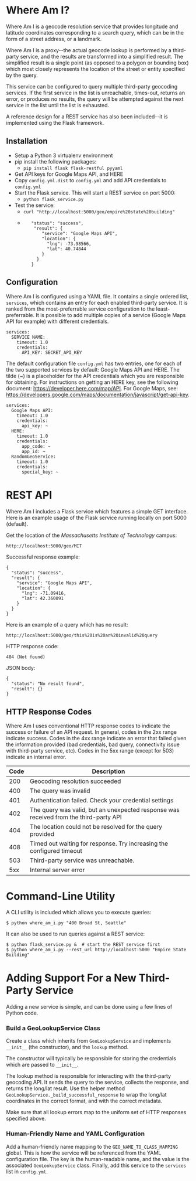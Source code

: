 # Where Am I?

Where Am I is a geocode resolution service that provides longitude and latitude coordinates corresponding to a search query, which can be in the form of a street address, or a landmark. 

Where Am I is a proxy--the actual geocode lookup is performed by a third-party service, and the results are transformed into a simplified result. The simplified result is a single point (as opposed to a polygon or bounding box) which most closely represents the location of the street or entity specified by the query.

This service can be configured to query multiple third-party geocoding services. If the first service in the list is unreachable, times-out, returns an error, or produces no results, the query will be attempted against the next service in the list until the list is exhausted.

A reference design for a REST service has also been included--it is implemented using the Flask framework.

## Installation

* Setup a Python 3 virtualenv environment
* pip install the following packages:
  * `pip install flask flask-restful pyyaml`
* Get API keys for Google Maps API, and HERE
* Copy `config.yml.dist` to `config.yml` and add API credentials to `config.yml`
* Start the Flask service. This will start a REST service on port 5000:
  * `python flask_service.py`
* Test the service:
  * `curl "http://localhost:5000/geo/empire%20state%20building"`
  * ```{
       "status": "success",
        "result": {
           "service": "Google Maps API",
           "location": {
             "lng": -73.98566,
             "lat": 40.74844
           }
         }
       }
    ```

## Configuration

Where Am I is configured using a YAML file. It contains a single ordered list, `services`, which contains an entry for each enabled third-party service. It is ranked from the most-preferrable service configuration to the least-preferrable. It is possible to add multiple copies of a service (Google Maps API for example) with different credentials. 

    services:
      SERVICE NAME:
        timeout: 1.0
        credentials:
          API_KEY: SECRET_API_KEY
 
The default configuration file `config.yml` has two entries, one for each of the two supported services by default: Google Maps API and HERE. The tilde (~) is a placeholder for the API credentials which you are responsible for obtaining. For instructions on getting an HERE key, see the following document: https://developer.here.com/map/API. For Google Maps, see: https://developers.google.com/maps/documentation/javascript/get-api-key.

    services:
      Google Maps API:
        timeout: 1.0
        credentials:
          api_key: ~
      HERE:
        timeout: 1.0
        credentials:
          app_code: ~
          app_id: ~
      RandomGeoService:
        timeout: 1.0
        credentials:
          special_key: ~

# REST API

Where Am I includes a Flask service which features a simple GET interface. Here is an example usage of the Flask service running locally on port 5000 (default). 

Get the location of the *Massachusetts Institute of Technology* campus:

    http://localhost:5000/geo/MIT

Successful response example:

```
{
  "status": "success",
  "result": {
    "service": "Google Maps API",
    "location": {
      "lng": -71.09416,
      "lat": 42.360091
    }
  }
}
```

Here is an example of a query which has no result:

    http://localhost:5000/geo/this%20is%20an%20invalid%20query

HTTP response code:

    404 (Not found)

JSON body:

```
{
  "status": "No result found",
  "result": {}
}
```

## HTTP Response Codes

Where Am I uses conventional HTTP response codes to indicate the success or failure of an API request. In general, codes in the 2xx range indicate success. Codes in the 4xx range indicate an error that failed given the information provided (bad credentials, bad query, connectivity issue with third-party service, etc). Codes in the 5xx range (except for 503) indicate an internal error.

| Code | Description |
| ---- | ----------- |
| 200 | Geocoding resolution succeeded |
| 400 | The query was invalid |
| 401 | Authentication failed. Check your credential settings |
| 402 | The query was valid, but an unexpected response was received from the third-party API |
| 404 | The location could not be resolved for the query provided |
| 408 | Timed out waiting for response. Try increasing the configured timeout |
| 503 | Third-party service was unreachable. |
| 5xx | Internal server error |

# Command-Line Utility
 
A CLI utility is included which allows you to execute queries:

    $ python where_am_i.py "400 Broad St, Seattle"
    
It can also be used to run queries against a REST service:

    $ python flask_service.py &  # start the REST service first
    $ python where_am_i.py --rest_url http://localhost:5000 "Empire State Building"

# Adding Support For a New Third-Party Service

Adding a new service is simple, and can be done using a few lines of Python code.

### Build a GeoLookupService Class

Create a class which inherits from `GeoLookupService` and implements `__init__` (the constructor), and the `lookup` method. 

The constructor will typically be responsible for storing the credentials which are passed to `__init__`.

The lookup method is responsible for interacting with the third-party geocoding API. It sends the query to the service, collects the response, and returns the long/lat result. Use the helper method `GeoLookupService._build_successful_response` to wrap the long/lat coordinates in the correct format, and with the correct metadata.

Make sure that all lookup errors map to the uniform set of HTTP responses specified above.

### Human-Friendly Name and YAML Configuration

Add a human-friendly name mapping to the `GEO_NAME_TO_CLASS_MAPPING` global. This is how the service will be referenced from the YAML configuration file. The key is the human-readable name, and the value is the associated `GeoLookupService` class. Finally, add this service to the `services` list in `config.yml`.
